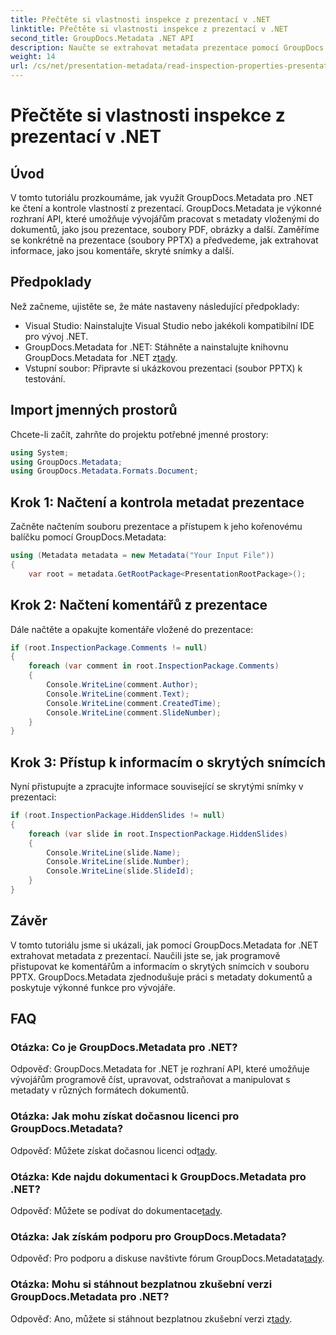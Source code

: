 ```yaml
---
title: Přečtěte si vlastnosti inspekce z prezentací v .NET
linktitle: Přečtěte si vlastnosti inspekce z prezentací v .NET
second_title: GroupDocs.Metadata .NET API
description: Naučte se extrahovat metadata prezentace pomocí GroupDocs.Metadata for .NET. Získejte přístup ke komentářům, skrytým snímkům a dalším programům.
weight: 14
url: /cs/net/presentation-metadata/read-inspection-properties-presentations/
---
```


# Přečtěte si vlastnosti inspekce z prezentací v .NET

## Úvod
V tomto tutoriálu prozkoumáme, jak využít GroupDocs.Metadata pro .NET ke čtení a kontrole vlastností z prezentací. GroupDocs.Metadata je výkonné rozhraní API, které umožňuje vývojářům pracovat s metadaty vloženými do dokumentů, jako jsou prezentace, soubory PDF, obrázky a další. Zaměříme se konkrétně na prezentace (soubory PPTX) a předvedeme, jak extrahovat informace, jako jsou komentáře, skryté snímky a další.
## Předpoklady
Než začneme, ujistěte se, že máte nastaveny následující předpoklady:
- Visual Studio: Nainstalujte Visual Studio nebo jakékoli kompatibilní IDE pro vývoj .NET.
-  GroupDocs.Metadata for .NET: Stáhněte a nainstalujte knihovnu GroupDocs.Metadata for .NET z[tady](https://releases.groupdocs.com/metadata/net/).
- Vstupní soubor: Připravte si ukázkovou prezentaci (soubor PPTX) k testování.
## Import jmenných prostorů
Chcete-li začít, zahrňte do projektu potřebné jmenné prostory:
```csharp
using System;
using GroupDocs.Metadata;
using GroupDocs.Metadata.Formats.Document;
```
## Krok 1: Načtení a kontrola metadat prezentace
Začněte načtením souboru prezentace a přístupem k jeho kořenovému balíčku pomocí GroupDocs.Metadata:
```csharp
using (Metadata metadata = new Metadata("Your Input File"))
{
    var root = metadata.GetRootPackage<PresentationRootPackage>();
```
## Krok 2: Načtení komentářů z prezentace
Dále načtěte a opakujte komentáře vložené do prezentace:
```csharp
if (root.InspectionPackage.Comments != null)
{
    foreach (var comment in root.InspectionPackage.Comments)
    {
        Console.WriteLine(comment.Author);
        Console.WriteLine(comment.Text);
        Console.WriteLine(comment.CreatedTime);
        Console.WriteLine(comment.SlideNumber);
    }
}
```
## Krok 3: Přístup k informacím o skrytých snímcích
Nyní přistupujte a zpracujte informace související se skrytými snímky v prezentaci:
```csharp
if (root.InspectionPackage.HiddenSlides != null)
{
    foreach (var slide in root.InspectionPackage.HiddenSlides)
    {
        Console.WriteLine(slide.Name);
        Console.WriteLine(slide.Number);
        Console.WriteLine(slide.SlideId);
    }
}
```
## Závěr
V tomto tutoriálu jsme si ukázali, jak pomocí GroupDocs.Metadata for .NET extrahovat metadata z prezentací. Naučili jste se, jak programově přistupovat ke komentářům a informacím o skrytých snímcích v souboru PPTX. GroupDocs.Metadata zjednodušuje práci s metadaty dokumentů a poskytuje výkonné funkce pro vývojáře.

## FAQ
### Otázka: Co je GroupDocs.Metadata pro .NET?
Odpověď: GroupDocs.Metadata for .NET je rozhraní API, které umožňuje vývojářům programově číst, upravovat, odstraňovat a manipulovat s metadaty v různých formátech dokumentů.
### Otázka: Jak mohu získat dočasnou licenci pro GroupDocs.Metadata?
 Odpověď: Můžete získat dočasnou licenci od[tady](https://purchase.groupdocs.com/temporary-license/).
### Otázka: Kde najdu dokumentaci k GroupDocs.Metadata pro .NET?
 Odpověď: Můžete se podívat do dokumentace[tady](https://tutorials.groupdocs.com/metadata/net/).
### Otázka: Jak získám podporu pro GroupDocs.Metadata?
 Odpověď: Pro podporu a diskuse navštivte fórum GroupDocs.Metadata[tady](https://forum.groupdocs.com/c/metadata/14).
### Otázka: Mohu si stáhnout bezplatnou zkušební verzi GroupDocs.Metadata pro .NET?
 Odpověď: Ano, můžete si stáhnout bezplatnou zkušební verzi z[tady](https://releases.groupdocs.com/).